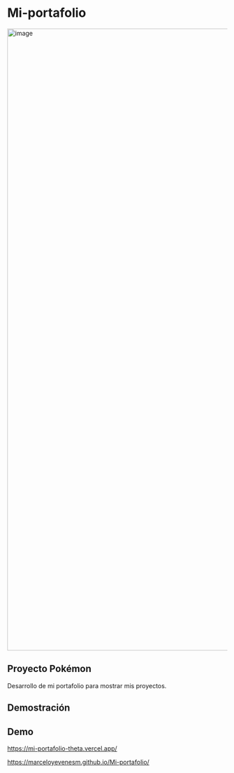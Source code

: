 # Mi-portafolio

<img width="1420" alt="image" src="https://user-images.githubusercontent.com/93208325/187728048-59c74cca-cf6b-4e93-ba78-61c5e896d5d7.png">


## Proyecto Pokémon

Desarrollo de mi portafolio para mostrar mis proyectos. 


## Demostración



## Demo
https://mi-portafolio-theta.vercel.app/

https://marceloyevenesm.github.io/Mi-portafolio/
